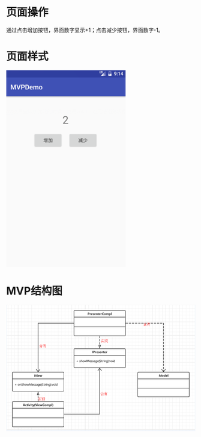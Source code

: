 # 页面操作
通过点击增加按钮，界面数字显示+1；点击减少按钮，界面数字-1。

# 页面样式

![](https://github.com/ganshenml/MVPDemo/blob/master/image/mvpdemo_01.png?raw=true)


# MVP结构图
![](https://github.com/ganshenml/MVPDemo/blob/master/image/mvpdemo_02.png?raw=true)
